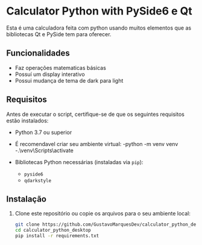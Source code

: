 # Calculator Python with PySide6 e Qt
 
Esta é uma calculadora feita com python usando muitos elementos que as bibliotecas Qt e PySide tem para oferecer.

## Funcionalidades

- Faz operações matematicas básicas 
- Possuí um display interativo
- Possui mudança de tema de dark para light

## Requisitos

Antes de executar o script, certifique-se de que os seguintes requisitos estão instalados:

- Python 3.7 ou superior
- É recomendavel criar seu ambiente virtual:
  -python -m venv venv
  -.\venv\Scripts\activate
  
- Bibliotecas Python necessárias (instaladas via `pip`):
  - `pyside6`
  - `qdarkstyle`

## Instalação

1. Clone este repositório ou copie os arquivos para o seu ambiente local:

   ```bash
   git clone https://github.com/GustavoMarquesDev/calculator_python_desktop
   cd calculator_python_desktop
   pip install -r requirements.txt

